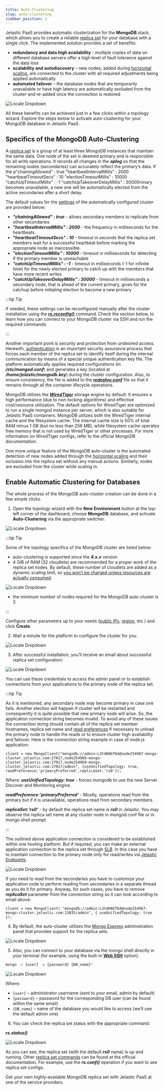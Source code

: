 ```yaml
---
title: Auto-Clustering
slug: auto-clustering
sidebar_position: 1
---
```


<!-- ## MongoDB Replica Set Auto-Сlustering for High Availability and Performance -->

Jelastic PaaS provides automatic clusterization for the **MongoDB** stack, which allows you to create a reliable [replica set](https://www.mongodb.com/docs/manual/replication/) for your database with a single click. The implemented solution provides a set of benefits:

- **redundancy and data high availability** - multiple copies of data on different database servers offer a high level of fault tolerance against the data loss
- **scalability and autodiscovery** – new nodes, added during [horizontal scaling](/application-setting/scaling-and-clustering/horizontal-scaling), are connected to the cluster with all required adjustments being applied automatically
- **automated failover** – the database nodes that are temporarily unavailable or have high latency are automatically excluded from the cluster and re-added once the connection is restored

<div style={{
    display:'flex',
    justifyContent: 'center',
    margin: '0 0 1rem 0'
}}>

![Locale Dropdown](./img/Auto-Clustering/mongodb-replication.png)

</div>

All these benefits can be achieved just in a few clicks within a topology wizard. Explore the steps below to activate auto-clustering for your MongoDB database in Jelastic PaaS.

## Specifics of the MongoDB Auto-Clustering

A [replica set](https://www.mongodb.com/docs/manual/replication/) is a group of at least three MongoDB instances that maintain the same data. One node of the set is deemed primary and is responsible for all write operations. It records all changes in the **_oplog_** so that the remaining nodes (secondaries) can accurately reflect the primary’s data. If the p"chainingAllowed" : true
"heartbeatIntervalMillis" : 2000
"heartbeatTimeoutSecs" : 10
"electionTimeoutMillis" : 10000
"catchUpTimeoutMillis" : -1
"catchUpTakeoverDelayMillis" : 30000rimary becomes unavailable, a new one will be automatically elected from the active secondaries after a short delay.

The default values for the [settings](https://www.mongodb.com/docs/manual/reference/replica-configuration/#settings) of the automatically configured cluster are provided below:

- **_"chainingAllowed" : true_** - allows secondary members to replicate from other secondaries
- **_"heartbeatIntervalMillis" : 2000_** - the frequency in milliseconds for the heartbeats
- **_"heartbeatTimeoutSecs" : 10_** - timeout in seconds that the replica set members wait for a successful heartbeat before marking the appropriate node as inaccessible.
- **_"electionTimeoutMillis" : 10000_** - timeout in milliseconds for detecting if the primary member is unreachable
- **_"catchUpTimeoutMillis" : -1_** - timeout in milliseconds (-1 for infinite time) for the newly elected primary to catch up with the members that have more recent writes
- **_"catchUpTakeoverDelayMillis" : 30000_** - timeout in milliseconds a secondary node, that is ahead of the current primary, gives for the catchup before initiating election to become a new primary

:::tip Tip

If needed, these settings can be reconfigured manually after the cluster installation using the **_[rs.reconfig()](https://docs.mongodb.com/manual/reference/method/rs.reconfig/#rs.reconfig)_** command. Check the section below, to learn how you can connect to your MongoDB cluster via SSH and run the required commands.

:::

Another important point is security and protection from undesired access. Herewith, [authentication](hhttps://www.mongodb.com/docs/manual/core/security-internal-authentication/) is an important security assurance process that forces each member of the replica set to identify itself during the internal communication by means of a special unique authentication key file. The platform automatically applies required configurations (in **_/etc/mongod.conf_**) and generates a key (located at **_/home/jelastic/mongodb.key_**) during the cluster configuration. Also, to ensure consistency, the file is added to the **_[redeploy.conf](/category/container-deployment)_** file so that it remains through all the container lifecycle operations.

MongoDB utilizes the **_[WiredTiger](https://www.mongodb.com/docs/manual/core/wiredtiger/)_** storage engine by default. It ensures a high performance (due to non-locking algorithms) and effective cost/resource utilization. The default options for WiredTiger are optimized to run a single mongod instance per server, which is also suitable for Jelastic PaaS containers. MongoDB utilizes both the WiredTiger internal cache and the filesystem cache. The internal cache size is 50% of total RAM minus 1 GB (but no less than 256 MB), while filesystem cache operates free memory that is not used by WiredTiger or other processes. For more information on WiredTiger configs, refer to the official MongoDB documentation.

One more unique feature of the MongoDB auto-cluster is the automated detection of new nodes added through the [horizontal scaling](/application-setting/scaling-and-clustering/horizontal-scaling) and their inclusion into the replica set without any manual actions. Similarly, nodes are excluded from the cluster while scaling in.

## Enable Automatic Clustering for Databases

The whole process of the MongoDB auto-cluster creation can be done in a few simple clicks.

1. Open the topology wizard with the **New Environment** button at the top-left corner of the dashboard, choose **MongoDB** database, and activate **Auto-Clustering** via the appropriate switcher.

<div style={{
    display:'flex',
    justifyContent: 'center',
    margin: '0 0 1rem 0'
}}>

![Locale Dropdown](./img/Auto-Clustering/enable-mongodb-auto-clustering.png)

</div>

:::tip Tip

Some of the topology specifics of the MongoDB cluster are listed below:

- auto-clustering is supported since the **_4.x.x_** version
- 4 GiB of RAM (32 cloudlets) are recommended for a proper work of the replica set nodes. By default, these number of cloudlets are added as a dynamic scaling limit, so [you won’t be charged unless resources are actually consumed](/application-setting/scaling-and-clustering/automatic-vertical-scaling).

<div style={{
    display:'flex',
    justifyContent: 'center',
    margin: '0 0 1rem 0'
}}>

![Locale Dropdown](./img/Auto-Clustering/mongodb-auto-clustering-resources-1.png)

</div>

- the minimum number of nodes required for the MongoDB auto-cluster is 3

:::

Configure other parameters up to your needs ([public IPs](/application-setting/external-access-to-applications/public-ip), [region](/environment-management/environment-regions/choosing-a-region), etc.) and click **Create**.

2. Wait a minute for the platform to configure the cluster for you.

<div style={{
    display:'flex',
    justifyContent: 'center',
    margin: '0 0 1rem 0'
}}>

![Locale Dropdown](./img/Auto-Clustering/mongodb-cluster.png)

</div>

3. After successful installation, you’ll receive an email about successful replica set configuration:

<div style={{
    display:'flex',
    justifyContent: 'center',
    margin: '0 0 1rem 0'
}}>

![Locale Dropdown](./img/Auto-Clustering/mongodb-auto-clustering-email.png)

</div>

You can use these credentials to access the admin panel or to establish connections from your applications to the primary node of the replica set.

:::tip Tip

As it is mentioned, any secondary node may become primary in case one fails. Another election will happen if cluster will be restarted and consequently it is quite possible that new primary node will arise. So, the application connection string becomes invalid. To avoid any of these issues the connection string should contain all of the replica set member hostnames, replica set name and [read preferences](https://www.mongodb.com/docs/manual/core/read-preference/) if necessary to unload the primary node to handle the reads or to ensure cluster high availability and failover.
Here is the connection string example in case of node.js application:

```
client = new MongoClient("mongodb://admin:L3tdH8bT64@node254967-mongo-cluster.jelastic.com:27017,node254968-mongo-cluster.jelastic.com:27017,node254969-mongo-cluster.jelastic.com:27017/admin", {useUnifiedTopology: true, readPreference:'primaryPreferred',replicaSet:'rs0'});
```

Where:
**_useUnifiedTopology: true_** - forces mongodb to use the new Server Discover and Monitoring engine.

**_readPreference:'primaryPreferred'_** - Mostly, operations read from the primary but if it is unavailable, operations read from secondary members.

**_replicaSet:'rs0'_** - by default the replica set name is **_rs0_** in Jelastic. You may observe the replica set name at any cluster node in mongod.conf file or in mongo shell prompt.

:::

The outlined above application connection is considered to be established within one hosting platform. But if required, you can make an external application connection to the replica set through [SLB](/application-setting/external-access-to-applications/shared-load-balancer). In this case you have to maintain connection to the primary node only for read/writes via [Jelastic Endpoints](/application-setting/external-access-to-applications/endpoints).

<div style={{
    display:'flex',
    justifyContent: 'center',
    margin: '0 0 1rem 0'
}}>

![Locale Dropdown](./img/Auto-Clustering/enable-mongodb-auto-clustering.png)

</div>

If you need to read from the secondaries you have to customize your application code to perform reading from secondaries in a separate thread as you do it for primary. Anyway, for such cases, you have to remove **_replicaSet_** parameter from the connection string so it can look according to email above:

```
client = new MongoClient( "mongodb://admin:L3tdH8bT64@node254967-mongo-cluster.jelastic.com:11035/admin", { useUnifiedTopology: true });
```

4. By default, the auto-cluster utilizes the [Mongo Express](https://github.com/mongo-express/mongo-express) administration panel that provides support for the replica sets.

<div style={{
    display:'flex',
    justifyContent: 'center',
    margin: '0 0 1rem 0'
}}>

![Locale Dropdown](./img/Auto-Clustering/mongodb-admin-panel.png)

</div>

5. Also, you can connect to your database via the mongo shell directly in your terminal (for example, using the built-in **[Web SSH](/deployment-tools/ssh/ssh-access/web-ssh)** option).

```bash
mongo -u {user} -p {password} {DB_name}*
```

<div style={{
    display:'flex',
    justifyContent: 'center',
    margin: '0 0 1rem 0'
}}>

![Locale Dropdown](./img/Auto-Clustering/mongodb-cluster-ssh-access.png)

</div>

Where:

- `{user}` – administrator username (sent to your email, admin by default)
- `{password}` – password for the corresponding DB user (can be found within the same email)
- `{DB_name}` – name of the database you would like to access (we’ll use the default admin one)

6. You can check the replica set status with the appropriate command:

**_rs.status()_**

<div style={{
    display:'flex',
    justifyContent: 'center',
    margin: '0 0 1rem 0'
}}>

![Locale Dropdown](./img/Auto-Clustering/mongodb-replica-set-status.png)

</div>

As you can see, the replica set (with the default **_rs0_** name) is up and running. Other [replica set commands](https://www.mongodb.com/docs/manual/reference/method/js-replication/) can be found at the official documentation. For example, use the **_rs.conf()_** operation if you want to see replica set configs.

Get your own highly-available MongoDB replica set with Jelastic PaaS at one of the service providers.
